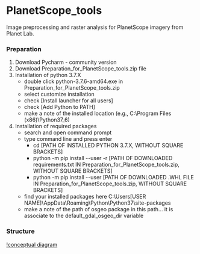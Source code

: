 # PlanetScope_tools
Image preprocessing and raster analysis for PlanetScope imagery from Planet Lab.

### Preparation
1. Download Pycharm - community version 
2. Download Preparation_for_PlanetScope_tools.zip file
3. Installation of python 3.7.X
    - double click python-3.7.6-amd64.exe in Preparation_for_PlanetScope_tools.zip
    - select customize installation
    - check [Install launcher for all users] 
    - check [Add Python to PATH]
    - make a note of the installed location (e.g., C:\Program Files (x86)\Python37_6)
4. Installation of required packages
    - search and open command prompt 
    - type command line and press enter
        - cd [PATH OF INSTALLED PYTHON 3.7.X, WITHOUT SQUARE BRACKETS] 
        - python -m pip install --user -r [PATH OF DOWNLOADED requirements.txt IN Preparation_for_PlanetScope_tools.zip, 
        WITHOUT SQUARE BRACKETS]
        - python -m pip install --user [PATH OF DOWNLOADED .WHL FILE IN Preparation_for_PlanetScope_tools.zip, WITHOUT 
        SQUARE BRACKETS]
    - find your installed packages here C:\\Users\[USER NAME]\AppData\Roaming\Python\Python37\site-packages
    - make a note of the path of osgeo package in this path... it is associate to the default_gdal_osgeo_dir variable


### Structure

[!conceptual diagram](https://github.com/YanCheng-go/PlanetScope_tools/blob/master/conceptual%20diagram.png)
